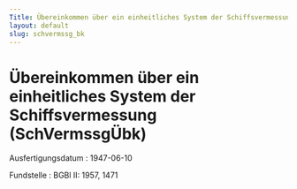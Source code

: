 ```yaml
---
Title: Übereinkommen über ein einheitliches System der Schiffsvermessung
layout: default
slug: schvermssg_bk
---
```


# Übereinkommen über ein einheitliches System der Schiffsvermessung (SchVermssgÜbk)

Ausfertigungsdatum
:   1947-06-10

Fundstelle
:   BGBl II: 1957, 1471

